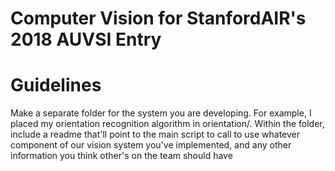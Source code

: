 # Computer Vision for StanfordAIR's 2018 AUVSI Entry

# Guidelines

Make a separate folder for the system you are developing. For example, I placed my orientation recognition algorithm in orientation/. Within the folder, include a readme that'll point to the main script to call to use whatever component of our vision system you've implemented, and any other information you think other's on the team should have
